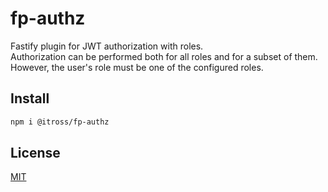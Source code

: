 # fp-authz

Fastify plugin for JWT authorization with roles.<br>
Authorization can be performed both for all roles and for a subset of them.<br>
However, the user's role must be one of the configured roles.<br>

## Install

```bash
npm i @itross/fp-authz
```

## License

[MIT](LICENSE)

